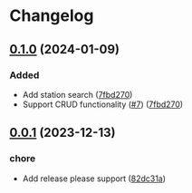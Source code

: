# Changelog

## [0.1.0](https://github.com/2martens/tsw-timetable/compare/v0.0.1...v0.1.0) (2024-01-09)


### Added

* Add station search ([7fbd270](https://github.com/2martens/tsw-timetable/commit/7fbd270019a9b242e9e5be7b12e34e75adf984ed))
* Support CRUD functionality ([#7](https://github.com/2martens/tsw-timetable/issues/7)) ([7fbd270](https://github.com/2martens/tsw-timetable/commit/7fbd270019a9b242e9e5be7b12e34e75adf984ed))

## [0.0.1](https://github.com/2martens/tsw-timetable/compare/v0.0.1...v0.0.1) (2023-12-13)


### chore

* Add release please support ([82dc31a](https://github.com/2martens/tsw-timetable/commit/82dc31aa4abe1f478eb255ef0cb4eea6b1eca35e))

